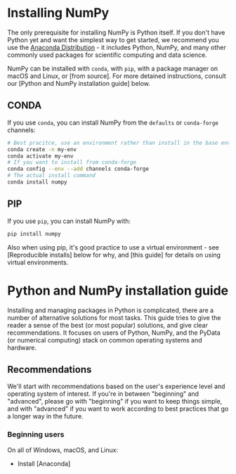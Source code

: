 # Installing NumPy

The only prerequisite for installing NumPy is Python itself. If you don't have Python yet and want the simplest way to get started, we recommend you use the [Anaconda Distribution](https://www.anaconda.com/data-science-platform) - it includes Python, NumPy, and many other commonly used packages for scientific computing and data science.

NumPy can be installed with `conda`, with `pip`, with a package manager on macOS and Linux, or [from source]. For more detained instructions, consult our [Python and NumPy installation guide] below.

## CONDA

If you use `conda`, you can install NumPy from the `defaults` or `conda-forge` channels:
```bash
# Best pracitce, use an environment rather than install in the base env
conda create -n my-env
conda activate my-env
# If you want to install from conda-forge
conda config --env --add channels conda-forge
# The actual install command
conda install numpy
```

## PIP

If you use `pip`, you can install NumPy with:

```bash
pip install numpy
```

Also when using pip, it's good practice to use a virtual environment - see [Reproducible installs] below for why, and [this guide] for details on using virtual environments.

# Python and NumPy installation guide

Installing and managing packages in Python is complicated, there are a number of alternative solutions for most tasks. This guide tries to give the reader a sense of the best (or most popular) solutions, and give clear recommendations. It focuses on users of Python, NumPy, and the PyData (or numerical computing) stack on common operating systems and hardware.

## Recommendations 

We'll start with recommendations based on the user's experience level and operating system of interest. If you're in between "beginning" and "advanced", please go with "beginning" if you want to keep things simple, and with "advanced" if you want to work according to best practices that go a longer way in the future.

### Beginning users 

On all of Windows, macOS, and Linux:

- Install [Anaconda]